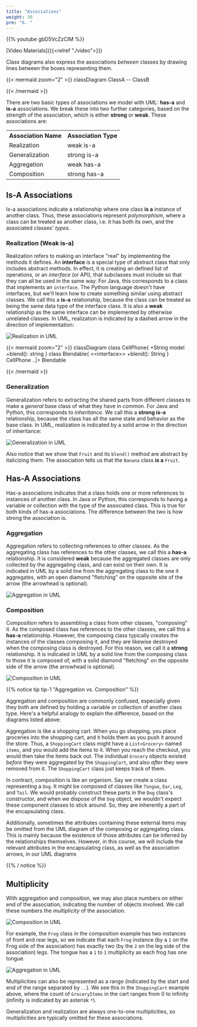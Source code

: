 ```yaml
---
title: "Associations"
weight: 30
pre: "6. "
---
```


{{% youtube gbD5VcZzCIM %}}

[Video Materials]({{<relref "./video">}})

Class diagrams also express the associations _between_ classes by drawing lines between the boxes representing them. 

<!-- ![UML Association](/images/5/association.png) -->

{{< mermaid zoom="2" >}}
classDiagram
  ClassA -- ClassB

{{< /mermaid >}}

There are two basic types of associations we model with UML: **has-a** and **is-a** associations.  We break these into two further categories, based on the strength of the association, which is either **strong** or **weak**.  These associations are:

<table>
  <tr>
    <th>Association Name</th>
    <th>Association Type</th>
  </tr>
  <tr>
    <td>Realization</td>
    <td>weak is-a</td>
  </tr>
  <tr>
    <td>Generalization</td>
    <td>strong is-a</td>
  </tr>
  <tr>
    <td>Aggregation</td>
    <td>weak has-a</td>
  </tr>
  <tr>
    <td>Composition</td>
    <td>strong has-a</td>
  </tr>
</table>

## Is-A Associations

Is-a associations indicate a relationship where one class __is a__ instance of another class.  Thus, these associations represent _polymorphism_, where a class can be treated as another class, i.e. it has both its own, and the associated classes' _types_.

### Realization (Weak is-a)

Realization refers to making an interface "real" by implementing the methods it defines. An **interface** is a special type of abstract class that only includes abstract methods. In effect, it is creating an defined list of operations, or an _interface_ (or API), that subclasses must include so that they can all be used in the same way. For Java, this corresponds to a class that implements an `interface`. The Python language doesn't have interfaces, but we'll learn how to create something similar using abstract classes. We call this a **is-a** relationship, because the class can be treated as being the same data type of the interface class.  It is also a **weak** relationship as the same interface can be implemented by otherwise unrelated classes.  In UML, realization is indicated by a dashed arrow in the direction of implementation:

![Realization in UML](/images/5/410_5_realization.svg)

{{< mermaid zoom="2" >}}
classDiagram
  class CellPhone{
    +String model
    +blend(): string
  }
  class Blendable{
    &lt;&lt;interface>>
    +blend(): String
  }
  CellPhone ..|> Blendable

{{< /mermaid >}}

### Generalization

Generalization refers to extracting the shared parts from different classes to make a *general* base class of what they have in common.  For Java and Python, this corresponds to _inheritance_.  We call this a **strong is-a** relationship, because the class has all the same state and behavior as the base class.  In UML, realization is indicated by a solid arrow in the direction of inheritance:

![Generalization in UML](/images/5/410_5_generalization.svg)

Also notice that we show that `Fruit` and its `blend()` method are abstract by italicizing them. The association tells us that the `Banana` class **is a** `Fruit`. 

## Has-A Associations

Has-a associations indicates that a class holds one or more references to instances of another class.   In Java or Python, this corresponds to having a variable or collection with the type of the associated class. This is true for both kinds of has-a associations.  The difference between the two is how strong the association is.

### Aggregation 

Aggregation refers to collecting references to other classes.   As the aggregating class has references to the other classes, we call this a **has-a** relationship.  It is considered **weak** because the aggregated classes are only collected by the aggregating class, and can exist on their own.  It is indicated in UML by a solid line from the aggregating class to the one it aggregates, with an open diamond "fletching" on the opposite site of the arrow (the arrowhead is optional). 

![Aggregation in UML](/images/5/410_5_aggregation.svg)

### Composition

Composition refers to assembling a class from other classes, "composing" it.  As the composed class has references to the other classes, we call this a **has-a** relationship.  However, the composing class typically _creates_ the instances of the classes composing it, and they are likewise destroyed when the composing class is destroyed.  For this reason, we call it a **strong** relationship.  It is indicated in UML by a solid line from the composing class to those it is composed of, with a solid diamond "fletching" on the opposite side of the arrow (the arrowhead is optional).

![Composition in UML](/images/5/410_5_composition.svg)

{{% notice tip tip-1 "Aggregation vs. Composition" %}}

Aggregation and composition are commonly confused, especially given they both are defined by holding a variable or collection of another class type. Here's a helpful analogy to explain the difference, based on the diagrams listed above:

Aggregation is like a shopping cart.  When you go shopping, you place groceries into the shopping cart, and it holds them as you push it around the store.  Thus, a `ShoppingCart` class might have a `List<Grocery>` named `items`, and you would add the items to it.  When you reach the checkout, you would then take the items back out.  The individual `Grocery` objects existed _before_ they were aggregated by the `ShoppingCart`, and also _after_ they were removed from it. The `ShoppingCart` class just keeps track of them. 

In contract, composition is like an organism.  Say we create a class representing a `Dog`.  It might be composed of classes like `Tongue`, `Ear`, `Leg`, and `Tail`.  We would probably construct these parts in the `Dog` class's constructor, and when we dispose of the `Dog` object, we wouldn't expect these component classes to stick around. So, they are inherently a part of the encapsulating class.

Additionally, sometimes the attributes containing these external items may be omitted from the UML diagram of the composing or aggregating class. This is mainly because the existence of those attributes can be inferred by the relationships themselves. However, in this course, we will include the relevant attributes in the encapsulating class, as well as the association arrows, in our UML diagrams

{{% / notice %}}

## Multiplicity

With aggregation and composition, we may also place numbers on either end of the association, indicating the number of objects involved.  We call these numbers the _multiplicity_ of the association.

![Composition in UML](/images/5/410_5_composition.svg)

For example, the `Frog` class in the composition example has two instances of front and rear legs, so we indicate that each `Frog` instance (by a `1` on the Frog side of the association) has exactly two (by the `2` on the leg side of the association) legs.  The tongue has a `1` to `1` multiplicity as each frog has one tongue.

![Aggregation in UML](/images/5/410_5_aggregation.svg)

Multiplicities can also be represented as a range (indicated by the start and end of the range separated by `..`).  We see this in the `ShoppingCart` example above, where the count of `GroceryItems` in the cart ranges from 0 to infinity (infinity is indicated by an asterisk `*`).

Generalization and realization are always one-to-one multiplicities, so multiplicities are typically omitted for these associations.

